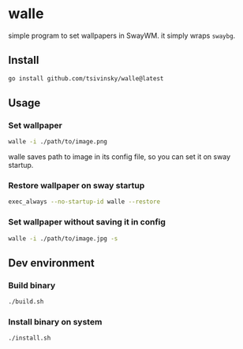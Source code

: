 # walle

simple program to set wallpapers in SwayWM. it simply wraps `swaybg`.

## Install

```bash
go install github.com/tsivinsky/walle@latest
```

## Usage

### Set wallpaper

```bash
walle -i ./path/to/image.png
```

walle saves path to image in its config file, so you can set it on sway startup.

### Restore wallpaper on sway startup

```bash
exec_always --no-startup-id walle --restore
```

### Set wallpaper without saving it in config

```bash
walle -i ./path/to/image.jpg -s
```

## Dev environment

### Build binary

```bash
./build.sh
```

### Install binary on system

```bash
./install.sh
```
